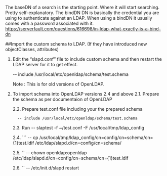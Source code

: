 The baseDN of a search is the starting point. Where it will start searching. Pretty self-explanatory.
The bindDN DN is basically the credential you are using to authenticate against an LDAP. When using a bindDN it usually comes with a password associated with it.
https://serverfault.com/questions/616698/in-ldap-what-exactly-is-a-bind-dn

##Import the custom schema to LDAP. (If they have introduced new objectClasses, attributes)
  1. Edit the “slapd.conf” file to include custom schema and then restart the LDAP server for it to get effect.
  
       -- include /usr/local/etc/openldap/schema/test.schema
      
      Note : This is for old versions of OpenLDAP.
      
  2. To import schema into OpenLDAP versions 2.4 and above
      2.1. Prepare the schema as per documentaion of OpenLDAP
      
      2.2. Prepare test.conf file including your the prepared schema
      
           -- include /usr/local/etc/openldap/schema/test.schema
           
      2.3. Run -- slaptest -f ~/test.conf -F /usr/local/tmp/ldap_config<any location whre the converted schema is to be placed>
  
      2.4. ``` -- cp /usr/local/tmp/ldap_config/cn\=config/cn\=schema/cn={1}test.ldif /etc/ldap/slapd.d/cn\=config/cn\=schema/
      
      2.5. `` -- chown openldap:openldap /etc/ldap/slapd.d/cn\=config/cn\=schema/cn={1}test.ldif
      
      2.6. `` -- /etc/init.d/slapd restart
